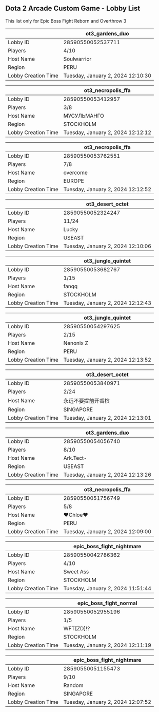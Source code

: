 ## Dota 2 Arcade Custom Game - Lobby List

This list only for Epic Boss Fight Reborn and Overthrow 3

|  | ot3_gardens_duo |
| ------ | ------ |
| Lobby ID | 28590550052537711 |
| Players | 4/10 |
| Host Name | Soulwarrior |
| Region | PERU |
| Lobby Creation Time | Tuesday, January 2, 2024 12:10:30 |


|  | ot3_necropolis_ffa |
| ------ | ------ |
| Lobby ID | 28590550053412957 |
| Players | 3/8 |
| Host Name | МУСУЛЬМАНГО |
| Region | STOCKHOLM |
| Lobby Creation Time | Tuesday, January 2, 2024 12:12:12 |


|  | ot3_necropolis_ffa |
| ------ | ------ |
| Lobby ID | 28590550053762551 |
| Players | 7/8 |
| Host Name | overcome |
| Region | EUROPE |
| Lobby Creation Time | Tuesday, January 2, 2024 12:12:52 |


|  | ot3_desert_octet |
| ------ | ------ |
| Lobby ID | 28590550052324247 |
| Players | 11/24 |
| Host Name | Lucky |
| Region | USEAST |
| Lobby Creation Time | Tuesday, January 2, 2024 12:10:06 |


|  | ot3_jungle_quintet |
| ------ | ------ |
| Lobby ID | 28590550053682767 |
| Players | 1/15 |
| Host Name | fanqq |
| Region | STOCKHOLM |
| Lobby Creation Time | Tuesday, January 2, 2024 12:12:43 |


|  | ot3_jungle_quintet |
| ------ | ------ |
| Lobby ID | 28590550054297625 |
| Players | 2/15 |
| Host Name | Nenonix Z |
| Region | PERU |
| Lobby Creation Time | Tuesday, January 2, 2024 12:13:52 |


|  | ot3_desert_octet |
| ------ | ------ |
| Lobby ID | 28590550053840971 |
| Players | 2/24 |
| Host Name | 永远不要提前开香槟 |
| Region | SINGAPORE |
| Lobby Creation Time | Tuesday, January 2, 2024 12:13:01 |


|  | ot3_gardens_duo |
| ------ | ------ |
| Lobby ID | 28590550054056740 |
| Players | 8/10 |
| Host Name | Ark.Tect- |
| Region | USEAST |
| Lobby Creation Time | Tuesday, January 2, 2024 12:13:26 |


|  | ot3_necropolis_ffa |
| ------ | ------ |
| Lobby ID | 28590550051756749 |
| Players | 5/8 |
| Host Name | ♥Chloe♥ |
| Region | PERU |
| Lobby Creation Time | Tuesday, January 2, 2024 12:09:00 |


|  | epic_boss_fight_nightmare |
| ------ | ------ |
| Lobby ID | 28590550042786362 |
| Players | 4/10 |
| Host Name | Sweet Ass |
| Region | STOCKHOLM |
| Lobby Creation Time | Tuesday, January 2, 2024 11:51:44 |


|  | epic_boss_fight_normal |
| ------ | ------ |
| Lobby ID | 28590550052955196 |
| Players | 1/5 |
| Host Name | WFT[ZD]!? |
| Region | STOCKHOLM |
| Lobby Creation Time | Tuesday, January 2, 2024 12:11:19 |


|  | epic_boss_fight_nightmare |
| ------ | ------ |
| Lobby ID | 28590550051155473 |
| Players | 9/10 |
| Host Name | Random |
| Region | SINGAPORE |
| Lobby Creation Time | Tuesday, January 2, 2024 12:07:52 |


